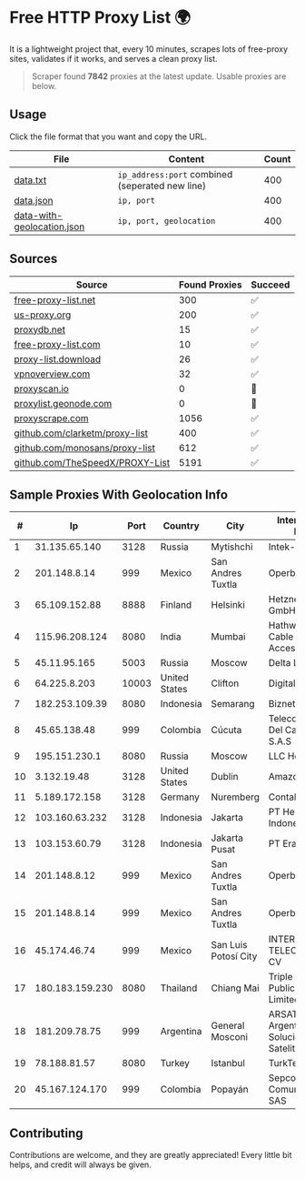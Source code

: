 
# Free HTTP Proxy List 🌍

It is a lightweight project that, every 10 minutes, scrapes lots of free-proxy sites, validates if it works, and serves a clean proxy list.


> Scraper found **7842** proxies at the latest update. Usable proxies are below.

## Usage

Click the file format that you want and copy the URL.


|File|Content|Count|
|----|-------|-----|
|[data.txt](https://raw.githubusercontent.com/themiralay/Proxy-List-World/master/data.txt)|`ip_address:port` combined (seperated new line)|400|
|[data.json](https://raw.githubusercontent.com/themiralay/Proxy-List-World/master/data.json)|`ip, port`|400|
|[data-with-geolocation.json](https://raw.githubusercontent.com/themiralay/Proxy-List-World/master/data-with-geolocation.json)|`ip, port, geolocation`|400|

## Sources

|Source|Found Proxies|Succeed|
|------|-------------|-------|
|[free-proxy-list.net](https://free-proxy-list.net)|300|✅|
|[us-proxy.org](https://www.us-proxy.org)|200|✅|
|[proxydb.net](http://proxydb.net)|15|✅|
|[free-proxy-list.com](https://free-proxy-list.com/?page=&port=&type%5B%5D=http&type%5B%5D=https&up_time=0&search=Search)|10|✅|
|[proxy-list.download](https://www.proxy-list.download/HTTP)|26|✅|
|[vpnoverview.com](https://vpnoverview.com/privacy/anonymous-browsing/free-proxy-servers)|32|✅|
|[proxyscan.io](https://www.proxyscan.io)|0|🚫|
|[proxylist.geonode.com](https://proxylist.geonode.com/api/proxy-list?limit=300&page=1&sort_by=lastChecked&sort_type=desc&protocols=http,https)|0|🚫|
|[proxyscrape.com](https://api.proxyscrape.com/v2/?request=displayproxies&protocol=http&timeout=10000&country=all&ssl=all&anonymity=all)|1056|✅|
|[github.com/clarketm/proxy-list](https://raw.githubusercontent.com/clarketm/proxy-list/master/proxy-list-raw.txt)|400|✅|
|[github.com/monosans/proxy-list](https://raw.githubusercontent.com/monosans/proxy-list/main/proxies/http.txt)|612|✅|
|[github.com/TheSpeedX/PROXY-List](https://raw.githubusercontent.com/TheSpeedX/PROXY-List/master/http.txt)|5191|✅|


## Sample Proxies With Geolocation Info

|#|Ip|Port|Country|City|Internet Service Provider|
|-|--|----|-------|----|-------------------------|
|1|31.135.65.140|3128|Russia|Mytishchi|Intek-M LLC|
|2|201.148.8.14|999|Mexico|San Andres Tuxtla|Operbes|
|3|65.109.152.88|8888|Finland|Helsinki|Hetzner Online GmbH|
|4|115.96.208.124|8080|India|Mumbai|Hathway IP over Cable Internet Access|
|5|45.11.95.165|5003|Russia|Moscow|Delta Ltd|
|6|64.225.8.203|10003|United States|Clifton|DigitalOcean, LLC|
|7|182.253.109.39|8080|Indonesia|Semarang|Biznet Metronet|
|8|45.65.138.48|999|Colombia|Cúcuta|Telecomunicaciones Del Catatumbo S.A.S|
|9|195.151.230.1|8080|Russia|Moscow|LLC Home Me MC|
|10|3.132.19.48|3128|United States|Dublin|Amazon.com, Inc.|
|11|5.189.172.158|3128|Germany|Nuremberg|Contabo GmbH|
|12|103.160.63.232|3128|Indonesia|Jakarta|PT Herza Digital Indonesia|
|13|103.153.60.79|3128|Indonesia|Jakarta Pusat|PT Era Awan Digital|
|14|201.148.8.12|999|Mexico|San Andres Tuxtla|Operbes|
|15|201.148.8.14|999|Mexico|San Andres Tuxtla|Operbes|
|16|45.174.46.74|999|Mexico|San Luis Potosí City|INTERPHONET TELECOM, SA DE CV|
|17|180.183.159.230|8080|Thailand|Chiang Mai|Triple T Broadband Public Company Limited|
|18|181.209.78.75|999|Argentina|General Mosconi|ARSAT - Empresa Argentina de Soluciones Satelitales S.A.|
|19|78.188.81.57|8080|Turkey|Istanbul|TurkTelecom|
|20|45.167.124.170|999|Colombia|Popayán|Sepcom Comunicaciones SAS|



## Contributing

Contributions are welcome, and they are greatly appreciated! Every
little bit helps, and credit will always be given.


